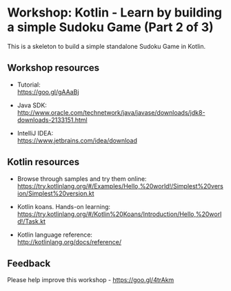# Workshop: Kotlin - Learn by building a simple Sudoku Game (Part 2 of 3)

This is a skeleton to build a simple standalone Sudoku Game in Kotlin.


## Workshop resources
* Tutorial:<br />
https://goo.gl/gAAaBj

* Java SDK:<br />
http://www.oracle.com/technetwork/java/javase/downloads/jdk8-downloads-2133151.html

* IntelliJ IDEA:<br />
https://www.jetbrains.com/idea/download


## Kotlin resources

* Browse through samples and try them online:<br />
https://try.kotlinlang.org/#/Examples/Hello,%20world!/Simplest%20version/Simplest%20version.kt

* Kotlin koans. Hands-on learning:<br />
https://try.kotlinlang.org/#/Kotlin%20Koans/Introduction/Hello,%20world!/Task.kt

* Kotlin language reference:<br />
http://kotlinlang.org/docs/reference/


## Feedback
Please help improve this workshop - https://goo.gl/4trAkm
